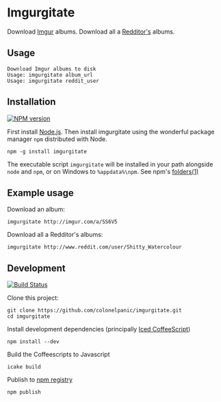 Imgurgitate
=========

Download [Imgur](http://imgur.com) albums. Download all a  [Redditor's](http://www.reddit.com/) albums.

Usage
----

    Download Imgur albums to disk
    Usage: imgurgitate album_url
    Usage: imgurgitate reddit_user

Installation
----------

[![NPM version](https://badge.fury.io/js/imgurgitate.png)](https://npmjs.org/package/imgurgitate)

First install [Node.js](http://nodejs.org/). Then install imgurgitate using the wonderful package manager `npm` distributed with Node.

    npm -g install imgurgitate

The executable script `imgurgitate` will be installed in your path alongside `node` and `npm`, or on Windows to `%appdata%\npm`. See npm's [folders(1)](http://npmjs.org/doc/folders.html)
   
Example usage
-----

Download an album:

    imgurgitate http://imgur.com/a/SS6V5
   
Download all a Redditor's albums:

    imgurgitate http://www.reddit.com/user/Shitty_Watercolour
   
Development
----

[![Build Status](https://travis-ci.org/colonelpanic/imgurgitate.png?branch=master)](https://travis-ci.org/colonelpanic/imgurgitate)

Clone this project:

    git clone https://github.com/colonelpanic/imgurgitate.git
    cd imgurgitate

Install development dependencies (principally [Iced CoffeeScript](http://maxtaco.github.com/coffee-script/))

    npm install --dev

Build the Coffeescripts to Javascript

    icake build

Publish to [npm registry](https://npmjs.org/package/imgurgitate)
    
    npm publish
